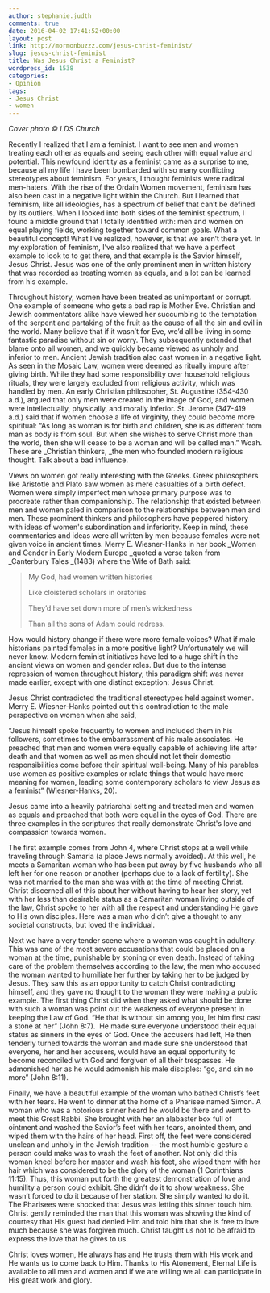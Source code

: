 ```yaml
---
author: stephanie.judth
comments: true
date: 2016-04-02 17:41:52+00:00
layout: post
link: http://mormonbuzzz.com/jesus-christ-feminist/
slug: jesus-christ-feminist
title: Was Jesus Christ a Feminist?
wordpress_id: 1538
categories:
- Opinion
tags:
- Jesus Christ
- women
---
```


_Cover photo © LDS Church_

Recently I realized that I am a feminist. I want to see men and women treating each other as equals and seeing each other with equal value and potential. This newfound identity as a feminist came as a surprise to me, because all my life I have been bombarded with so many conflicting stereotypes about feminism. For years, I thought feminists were radical men-haters. With the rise of the Ordain Women movement, feminism has also been cast in a negative light within the Church. But I learned that feminism, like all ideologies, has a spectrum of belief that can’t be defined by its outliers. When I looked into both sides of the feminist spectrum, I found a middle ground that I totally identified with: men and women on equal playing fields, working together toward common goals. What a beautiful concept! What I’ve realized, however, is that we aren’t there yet. In my exploration of feminism, I’ve also realized that we have a perfect example to look to to get there, and that example is the Savior himself, Jesus Christ. Jesus was one of the only prominent men in written history that was recorded as treating women as equals, and a lot can be learned from his example. 

Throughout history, women have been treated as unimportant or corrupt. One example of someone who gets a bad rap is Mother Eve. Christian and Jewish commentators alike have viewed her succumbing to the temptation of the serpent and partaking of the fruit as the cause of all the sin and evil in the world. Many believe that if it wasn’t for Eve, we’d all be living in some fantastic paradise without sin or worry. They subsequently extended that blame onto all women, and we quickly became viewed as unholy and inferior to men. Ancient Jewish tradition also cast women in a negative light. As seen in the Mosaic Law, women were deemed as ritually impure after giving birth. While they had some responsibility over household religious rituals, they were largely excluded from religious activity, which was handled by men. An early Christian philosopher, St. Augustine (354-430 a.d.), argued that only men were created in the image of God, and women were intellectually, physically, and morally inferior. St. Jerome (347-419 a.d.) said that if women choose a life of virginity, they could become more spiritual: “As long as woman is for birth and children, she is as different from man as body is from soul. But when she wishes to serve Christ more than the world, then she will cease to be a woman and will be called man.” Woah. These are _Christian thinkers, _the men who founded modern religious thought. Talk about a bad influence.  

Views on women got really interesting with the Greeks. Greek philosophers like Aristotle and Plato saw women as mere casualties of a birth defect. Women were simply imperfect men whose primary purpose was to procreate rather than companionship. The relationship that existed between men and women paled in comparison to the relationships between men and men. These prominent thinkers and philosophers have peppered history with ideas of women's subordination and inferiority. Keep in mind, these commentaries and ideas were all written by men because females were not given voice in ancient times. Merry E. Wiesner-Hanks in her book _Women and Gender in Early Modern Europe _quoted a verse taken from _Canterbury Tales _(1483) where the Wife of Bath said:


<blockquote>My God, had women written histories 

Like cloistered scholars in oratories 

They’d have set down more of men’s wickedness 

Than all the sons of Adam could redress.</blockquote>


How would history change if there were more female voices? What if male historians painted females in a more positive light? Unfortunately we will never know. Modern feminist initiatives have led to a huge shift in the ancient views on women and gender roles. But due to the intense repression of women throughout history, this paradigm shift was never made earlier, except with one distinct exception: Jesus Christ. 

Jesus Christ contradicted the traditional stereotypes held against women. Merry E. Wiesner-Hanks pointed out this contradiction to the male perspective on women when she said, 

“Jesus himself spoke frequently to women and included them in his followers, sometimes to the embarrassment of his male associates. He preached that men and women were equally capable of achieving life after death and that women as well as men should not let their domestic responsibilities come before their spiritual well-being. Many of his parables use women as positive examples or relate things that would have more meaning for women, leading some contemporary scholars to view Jesus as a feminist” (Wiesner-Hanks, 20).

Jesus came into a heavily patriarchal setting and treated men and women as equals and preached that both were equal in the eyes of God. There are three examples in the scriptures that really demonstrate Christ's love and compassion towards women. 

The first example comes from John 4, where Christ stops at a well while traveling through Samaria (a place Jews normally avoided). At this well, he meets a Samaritan woman who has been put away by five husbands who all left her for one reason or another (perhaps due to a lack of fertility). She was not married to the man she was with at the time of meeting Christ. Christ discerned all of this about her without having to hear her story, yet with her less than desirable status as a Samaritan woman living outside of the law, Christ spoke to her with all the respect and understanding He gave to His own disciples. Here was a man who didn’t give a thought to any societal constructs, but loved the individual.

Next we have a very tender scene where a woman was caught in adultery. This was one of the most severe accusations that could be placed on a woman at the time, punishable by stoning or even death. Instead of taking care of the problem themselves according to the law, the men who accused the woman wanted to humiliate her further by taking her to be judged by Jesus. They saw this as an opportunity to catch Christ contradicting himself, and they gave no thought to the woman they were making a public example. The first thing Christ did when they asked what should be done with such a woman was point out the weakness of everyone present in keeping the Law of God. “He that is without sin among you, let him first cast a stone at her” (John 8:7).  He made sure everyone understood their equal status as sinners in the eyes of God. Once the accusers had left, He then tenderly turned towards the woman and made sure she understood that everyone, her and her accusers, would have an equal opportunity to become reconciled with God and forgiven of all their trespasses. He admonished her as he would admonish his male disciples: “go, and sin no more” (John 8:11).

Finally, we have a beautiful example of the woman who bathed Christ’s feet with her tears. He went to dinner at the home of a Pharisee named Simon. A woman who was a notorious sinner heard he would be there and went to meet this Great Rabbi. She brought with her an alabaster box full of ointment and washed the Savior’s feet with her tears, anointed them, and wiped them with the hairs of her head. First off, the feet were considered unclean and unholy in the Jewish tradition -- the most humble gesture a person could make was to wash the feet of another. Not only did this woman kneel before her master and wash his feet, she wiped them with her hair which was considered to be the glory of the woman (1 Corinthians 11:15). Thus, this woman put forth the greatest demonstration of love and humility a person could exhibit. She didn’t do it to show weakness. She wasn’t forced to do it because of her station. She simply wanted to do it. The Pharisees were shocked that Jesus was letting this sinner touch him. Christ gently reminded the man that this woman was showing the kind of courtesy that His guest had denied Him and told him that she is free to love much because she was forgiven much. Christ taught us not to be afraid to express the love that he gives to us. 

Christ loves women, He always has and He trusts them with His work and He wants us to come back to Him. Thanks to His Atonement, Eternal Life is available to all men and women and if we are willing we all can participate in His great work and glory. 

